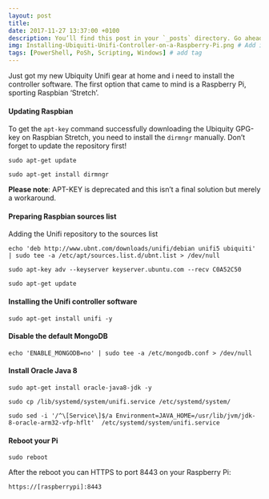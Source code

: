```yaml
---
layout: post
title: 
date: 2017-11-27 13:37:00 +0100
description: You’ll find this post in your `_posts` directory. Go ahead and edit it and re-build the site to see your changes. # Add post description (optional)
img: Installing-Ubiquiti-Unifi-Controller-on-a-Raspberry-Pi.png # Add image post (optional)
tags: [PowerShell, PoSh, Scripting, Windows] # add tag
---
```

Just got my new Ubiquity Unifi gear at home and i need to install the controller software. The first option that came to mind is a Raspberry Pi, sporting Raspbian ‘Stretch’.

#### Updating Raspbian

To get the ```apt-key``` command successfully downloading the Ubiquity GPG-key on Raspbian Stretch, you need to install the ```dirmngr``` manually. Don’t forget to update the repository first!

```sudo apt-get update```

```sudo apt-get install dirmngr``` 

**Please note**: APT-KEY is deprecated and this isn’t a final solution but merely a workaround.

#### Preparing Raspbian sources list

Adding the Unifi repository to the sources list

```echo 'deb http://www.ubnt.com/downloads/unifi/debian unifi5 ubiquiti' | sudo tee -a /etc/apt/sources.list.d/ubnt.list > /dev/null```

```sudo apt-key adv --keyserver keyserver.ubuntu.com --recv C0A52C50```

```sudo apt-get update```

#### Installing the Unifi controller software

```sudo apt-get install unifi -y```

#### Disable the default MongoDB

```echo 'ENABLE_MONGODB=no' | sudo tee -a /etc/mongodb.conf > /dev/null```

#### Install Oracle Java 8

```sudo apt-get install oracle-java8-jdk -y```

```sudo cp /lib/systemd/system/unifi.service /etc/systemd/system/```

```sudo sed -i '/^\[Service\]$/a Environment=JAVA_HOME=/usr/lib/jvm/jdk-8-oracle-arm32-vfp-hflt'  /etc/systemd/system/unifi.service```

#### Reboot your Pi

```sudo reboot```

After the reboot you can HTTPS to port 8443 on your Raspberry Pi:

```https://[raspberrypi]:8443```
